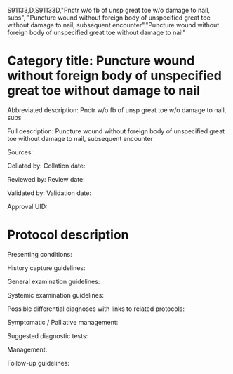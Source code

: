 S91133,D,S91133D,"Pnctr w/o fb of unsp great toe w/o damage to nail, subs", "Puncture wound without foreign body of unspecified great toe without damage to nail, subsequent encounter","Puncture wound without foreign body of unspecified great toe without damage to nail"
# Category title: Puncture wound without foreign body of unspecified great toe without damage to nail

Abbreviated description: Pnctr w/o fb of unsp great toe w/o damage to nail, subs

Full description: Puncture wound without foreign body of unspecified great toe without damage to nail, subsequent encounter

Sources:

Collated by:
Collation date:

Reviewed by:
Review date:

Validated by:
Validation date:

Approval UID:

# Protocol description

Presenting conditions:

History capture guidelines:

General examination guidelines:

Systemic examination guidelines:

Possible differential diagnoses with links to related protocols:

Symptomatic / Palliative management:

Suggested diagnostic tests:

Management:

Follow-up guidelines:
